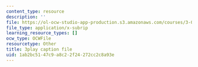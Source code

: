 ```yaml
---
content_type: resource
description: ''
file: https://ol-ocw-studio-app-production.s3.amazonaws.com/courses/3-091sc-introduction-to-solid-state-chemistry-fall-2010/1ab2bc5147c9a8c22f24272cc2c8a93e_YwKqzngTcLw.srt
file_type: application/x-subrip
learning_resource_types: []
ocw_type: OCWFile
resourcetype: Other
title: 3play caption file
uid: 1ab2bc51-47c9-a8c2-2f24-272cc2c8a93e
---
```

